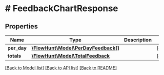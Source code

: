 # # FeedbackChartResponse

## Properties

Name | Type | Description | Notes
------------ | ------------- | ------------- | -------------
**per_day** | [**\FlowHunt\Model\PerDayFeedback[]**](PerDayFeedback.md) |  | [optional]
**totals** | [**\FlowHunt\Model\TotalFeedback**](TotalFeedback.md) |  | [optional]

[[Back to Model list]](../../README.md#models) [[Back to API list]](../../README.md#endpoints) [[Back to README]](../../README.md)
